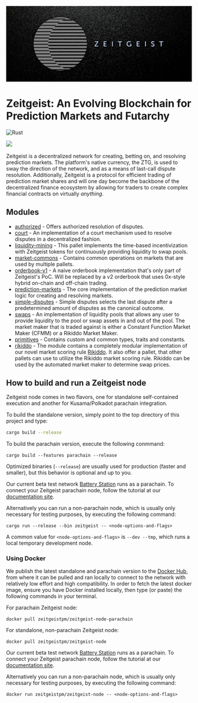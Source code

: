 <a href="https://zeitgeist.pm">
  <img src="./GH-banner.jpg">
</a>

# Zeitgeist: An Evolving Blockchain for Prediction Markets and Futarchy

![Rust](https://github.com/zeitgeistpm/zeitgeist/workflows/Rust/badge.svg)

<a href="https://t.me/zeitgeist_official">
  <img src="https://img.shields.io/badge/telegram-https%3A%2F%2Ft.me%2Fzeitgeist__official-blue" />
</a>

Zeitgeist is a decentralized network for creating, betting on, and resolving
prediction markets. The platform's native currency, the ZTG,
is used to sway the direction of the network, and as a means of last-call dispute
resolution. Additionally, Zeitgeist is a protocol for efficient trading of prediction
market shares and will one day become the backbone of the decentralized finance ecosystem
by allowing for traders to create complex financial contracts on virtually _anything_.

## Modules


- [authorized](./zrml/authorized) - Offers authorized resolution of disputes.
- [court](./zrml/court) - An implementation of a court mechanism used to resolve
  disputes in a decentralized fashion.
- [liquidity-mining](./zrml/liquidity-mining) - This pallet implements the
  time-based incentivization with Zeitgeist tokens for continuously providing
  liquidity to swap pools.
- [market-commons](./zrml/market-commons) - Contains common operations on markets
  that are used by multiple pallets.
- [orderbook-v1](./zrml/orderbook-v1) - A naive orderbook implementation that's
  only part of Zeitgeist's PoC. Will be replaced by a v2 orderbook that uses 0x-style
  hybrid on-chain and off-chain trading.
- [prediction-markets](./zrml/prediction-markets) - The core implementation of the
  prediction market logic for creating and resolving markets.
- [simple-disputes](./zrml-simple-disputes) - Simple disputes selects the last dispute
  after a predetermined amount of disputes as the canonical outcome.
- [swaps](./zrml/swaps) - An implementation of liquidity pools that allows any user
  to provide liquidity to the pool or swap assets in and out of the pool. The market
  maker that is traded against is either a Constant Function Market Maker (CFMM) or
  a Rikiddo Market Maker.
- [primitives](./zrml/primitives) - Contains custom and common types, traits and constants.
- [rikiddo](./zrml/rikiddo) - The module contains a completely modular implementation
  of our novel market scoring rule [Rikiddo][rikiddo]. It also offer a pallet,
  that other pallets can use to utilize the Rikiddo market scoring rule. Rikiddo can
  be used by the automated market maker to determine swap prices.

## How to build and run a Zeitgeist node

Zeitgeist node comes in two flavors, one for standalone self-contained execution
and another for Kusama/Polkadot parachain integration.

To build the standalone version, simply point to the top directory of this project and type:

```bash
cargo build --release
```

To build the parachain version, execute the following conmmand:

```
cargo build --features parachain --release
```

Optimized binaries (`--release`) are usually used for production (faster and smaller), 
but this behavior is optional and up to you.

Our current beta test network [Battery Station][zg-beta] runs as a parachain.
To connect your Zeitgeist parachain node, follow the tutorial at our [documentation site][bs-docs].

Alternatively you can run a non-parachain node, which is usually only necessary for
testing purposes, by executing the following command:

```
cargo run --release --bin zeitgeist -- <node-options-and-flags>
```

A common value for `<node-options-and-flags>` is `--dev --tmp`, which runs a 
local temporary development node.

### Using Docker

We publish the latest standalone and parachain version to the [Docker Hub][zg-docker-hub], 
from where it can be pulled and ran locally to connect to the network with relatively
low effort and high compatibility. In order to fetch the latest docker image,
ensure you have Docker installed locally, then type (or paste) the following
commands in your terminal.

For parachain Zeitgeist node:
```
docker pull zeitgeistpm/zeitgeist-node-parachain
```

For standalone, non-parachain Zeitgeist node:
```
docker pull zeitgeistpm/zeitgeist-node
```

Our current beta test network [Battery Station][zg-beta] runs as a parachain.
To connect your Zeitgeist parachain node, follow the tutorial at our [documentation site][bs-docs].

Alternatively you can run a non-parachain node, which is usually only necessary for
testing purposes, by executing the following command:

```
docker run zeitgeistpm/zeitgeist-node -- <node-options-and-flags>
```

[bs-docs]: https://docs.zeitgeist.pm/battery-station
[ls-lmsr]: https://www.eecs.harvard.edu/cs286r/courses/fall12/papers/OPRS10.pdf
[rikiddo]: https://blog.zeitgeist.pm/introducing-zeitgeists-rikiddo-scoring-rule/
[zg-beta]: https://blog.zeitgeist.pm/zeitgeist-beta/
[zg-docker-hub]: https://hub.docker.com/r/zeitgeistpm/zeitgeist-node
